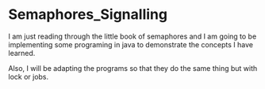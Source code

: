 Semaphores_Signalling
=====================


I am just reading through the little book of semaphores and I am going to be implementing some programing in java to demonstrate the concepts I have learned.

Also, I will be adapting the programs so that they do the same thing but with lock or jobs.
